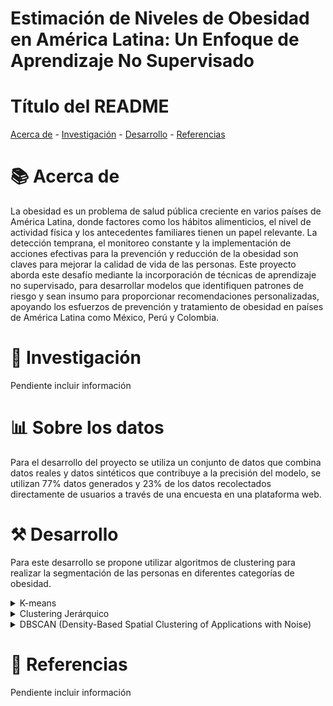 # Estimación de Niveles de Obesidad en América Latina: Un Enfoque de Aprendizaje No Supervisado

# Título del README

[Acerca de](#acerca_de)   -   [Investigación](#investigación)   -   [Desarrollo](#desarrollo)   -   [Referencias](#uso)


  
# **:books: Acerca de**

La obesidad es un problema de salud pública creciente en varios países de América Latina, donde factores como los hábitos alimenticios, el nivel de actividad física y los antecedentes familiares tienen un papel relevante. La detección temprana, el monitoreo constante y la implementación de acciones efectivas para la prevención y reducción de la obesidad son claves para mejorar la calidad de vida de las personas.
Este proyecto aborda este desafío mediante la incorporación de técnicas de aprendizaje no supervisado, para desarrollar modelos que identifiquen patrones de riesgo y sean insumo para proporcionar recomendaciones personalizadas, apoyando los esfuerzos de prevención y tratamiento de obesidad en países de América Latina como México, Perú y Colombia.



# **:open_file_folder: Investigación**

Pendiente incluir información




# **:bar_chart: Sobre los datos**

Para el desarrollo del proyecto se utiliza un conjunto de datos que combina datos reales y datos sintéticos que contribuye a la precisión del modelo, se utilizan 77% datos generados y 23% de los datos recolectados directamente de usuarios a través de una encuesta en una plataforma web.



# **:hammer_and_pick: Desarrollo**

Para este desarrollo se propone utilizar algoritmos de clustering para realizar la segmentación de las personas en diferentes categorías de obesidad.

<details>
  <summary>K-means</summary>
  <p>Puede ser un método adecuado en este contexto por su simplicidad y eficiencia computacional, así como su capacidad de manejar datos categóricos y continuos. Con este algoritmo se pueden clasificar a las personas en diferentes niveles de riesgo de obesidad basándose en sus hábitos alimenticios, actividad física, y otras variables de salud.</p>
</details>

<details>
  <summary>Clustering Jerárquico</summary>
  <p>Con este algoritmo se puede construir una jerarquía de clusters para visualizar cómo los individuos se agrupan progresivamente a diferentes niveles, proporcionando una comprensión más detallada de la estructura de los datos. Adicionalmente, puede ser útil para identificar factores críticos que contribuyen a la obesidad.</p>
</details>

<details>
  <summary>DBSCAN (Density-Based Spatial Clustering of Applications with Noise)</summary>
  <p>La capacidad de este algoritmo para identificar clusters irregulares y detectar ruido puede ser valiosa en este desarrollo, ya que puede diferenciar grupos de personas en riesgo de obesidad de forma más clara y así mismo identificar los individuos que no encajan claramente con los patrones. Adicionalemnte, al utilizar datos reales y sintéticos es clave contar con un buen manejo de outliers o ruido en los datos.</p>
</details>




# **:page_with_curl: Referencias**

Pendiente incluir información
